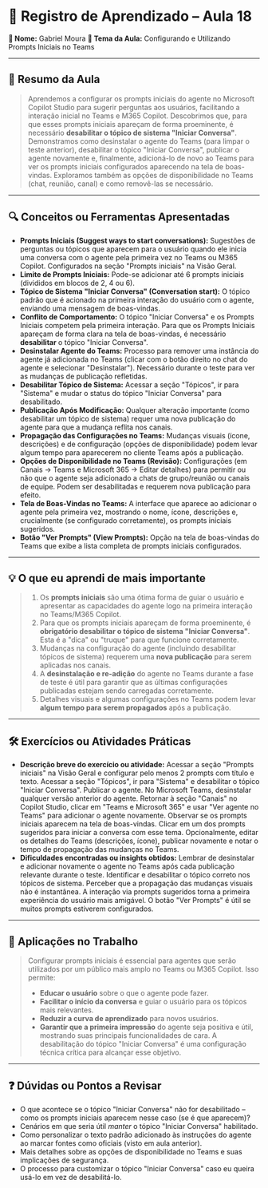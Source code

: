 # 📘 Registro de Aprendizado – Aula 18

**👤 Nome:** Gabriel Moura
**🎯 Tema da Aula:** Configurando e Utilizando Prompts Iniciais no Teams

---

## 📝 Resumo da Aula
> Aprendemos a configurar os prompts iniciais do agente no Microsoft Copilot Studio para sugerir perguntas aos usuários, facilitando a interação inicial no Teams e M365 Copilot. Descobrimos que, para que esses prompts iniciais apareçam de forma proeminente, é necessário **desabilitar o tópico de sistema "Iniciar Conversa"**. Demonstramos como desinstalar o agente do Teams (para limpar o teste anterior), desabilitar o tópico "Iniciar Conversa", publicar o agente novamente e, finalmente, adicioná-lo de novo ao Teams para ver os prompts iniciais configurados aparecendo na tela de boas-vindas. Exploramos também as opções de disponibilidade no Teams (chat, reunião, canal) e como removê-las se necessário.

---

## 🔍 Conceitos ou Ferramentas Apresentadas
- **Prompts Iniciais (Suggest ways to start conversations):** Sugestões de perguntas ou tópicos que aparecem para o usuário quando ele inicia uma conversa com o agente pela primeira vez no Teams ou M365 Copilot. Configurados na seção "Prompts iniciais" na Visão Geral.
- **Limite de Prompts Iniciais:** Pode-se adicionar até 6 prompts iniciais (divididos em blocos de 2, 4 ou 6).
- **Tópico de Sistema "Iniciar Conversa" (Conversation start):** O tópico padrão que é acionado na primeira interação do usuário com o agente, enviando uma mensagem de boas-vindas.
- **Conflito de Comportamento:** O tópico "Iniciar Conversa" e os Prompts Iniciais competem pela primeira interação. Para que os Prompts Iniciais apareçam de forma clara na tela de boas-vindas, é necessário **desabilitar** o tópico "Iniciar Conversa".
- **Desinstalar Agente do Teams:** Processo para remover uma instância do agente já adicionada no Teams (clicar com o botão direito no chat do agente e selecionar "Desinstalar"). Necessário durante o teste para ver as mudanças de publicação refletidas.
- **Desabilitar Tópico de Sistema:** Acessar a seção "Tópicos", ir para "Sistema" e mudar o status do tópico "Iniciar Conversa" para desabilitado.
- **Publicação Após Modificação:** Qualquer alteração importante (como desabilitar um tópico de sistema) requer uma nova publicação do agente para que a mudança reflita nos canais.
- **Propagação das Configurações no Teams:** Mudanças visuais (ícone, descrições) e de configuração (opções de disponibilidade) podem levar algum tempo para aparecerem no cliente Teams após a publicação.
- **Opções de Disponibilidade no Teams (Revisão):** Configurações (em Canais -> Teams e Microsoft 365 -> Editar detalhes) para permitir ou não que o agente seja adicionado a chats de grupo/reunião ou canais de equipe. Podem ser desabilitadas e requerem nova publicação para efeito.
- **Tela de Boas-Vindas no Teams:** A interface que aparece ao adicionar o agente pela primeira vez, mostrando o nome, ícone, descrições e, crucialmente (se configurado corretamente), os prompts iniciais sugeridos.
- **Botão "Ver Prompts" (View Prompts):** Opção na tela de boas-vindas do Teams que exibe a lista completa de prompts iniciais configurados.

---

## 💡 O que eu aprendi de mais importante
> 1.  Os **prompts iniciais** são uma ótima forma de guiar o usuário e apresentar as capacidades do agente logo na primeira interação no Teams/M365 Copilot.
> 2.  Para que os prompts iniciais apareçam de forma proeminente, é **obrigatório desabilitar o tópico de sistema "Iniciar Conversa"**. Esta é a "dica" ou "truque" para que funcione corretamente.
> 3.  Mudanças na configuração do agente (incluindo desabilitar tópicos de sistema) requerem uma **nova publicação** para serem aplicadas nos canais.
> 4.  A **desinstalação e re-adição** do agente no Teams durante a fase de teste é útil para garantir que as últimas configurações publicadas estejam sendo carregadas corretamente.
> 5.  Detalhes visuais e algumas configurações no Teams podem levar **algum tempo para serem propagados** após a publicação.

---

## 🛠 Exercícios ou Atividades Práticas
- **Descrição breve do exercício ou atividade:** Acessar a seção "Prompts iniciais" na Visão Geral e configurar pelo menos 2 prompts com título e texto. Acessar a seção "Tópicos", ir para "Sistema" e desabilitar o tópico "Iniciar Conversa". Publicar o agente. No Microsoft Teams, desinstalar qualquer versão anterior do agente. Retornar à seção "Canais" no Copilot Studio, clicar em "Teams e Microsoft 365" e usar "Ver agente no Teams" para adicionar o agente novamente. Observar se os prompts iniciais aparecem na tela de boas-vindas. Clicar em um dos prompts sugeridos para iniciar a conversa com esse tema. Opcionalmente, editar os detalhes do Teams (descrições, ícone), publicar novamente e notar o tempo de propagação das mudanças no Teams.
- **Dificuldades encontradas ou insights obtidos:** Lembrar de desinstalar e adicionar novamente o agente no Teams após cada publicação relevante durante o teste. Identificar e desabilitar o tópico correto nos tópicos de sistema. Perceber que a propagação das mudanças visuais não é instantânea. A interação via prompts sugeridos torna a primeira experiência do usuário mais amigável. O botão "Ver Prompts" é útil se muitos prompts estiverem configurados.

---

## 📌 Aplicações no Trabalho
> Configurar prompts iniciais é essencial para agentes que serão utilizados por um público mais amplo no Teams ou M365 Copilot. Isso permite:
> - **Educar o usuário** sobre o que o agente pode fazer.
> - **Facilitar o início da conversa** e guiar o usuário para os tópicos mais relevantes.
> - **Reduzir a curva de aprendizado** para novos usuários.
> - **Garantir que a primeira impressão** do agente seja positiva e útil, mostrando suas principais funcionalidades de cara.
> A desabilitação do tópico "Iniciar Conversa" é uma configuração técnica crítica para alcançar esse objetivo.

---

## ❓ Dúvidas ou Pontos a Revisar
- O que acontece se o tópico "Iniciar Conversa" não for desabilitado – como os prompts iniciais aparecem nesse caso (se é que aparecem)?
- Cenários em que seria útil *manter* o tópico "Iniciar Conversa" habilitado.
- Como personalizar o texto padrão adicionado às instruções do agente ao marcar fontes como oficiais (visto em aula anterior).
- Mais detalhes sobre as opções de disponibilidade no Teams e suas implicações de segurança.
- O processo para customizar o tópico "Iniciar Conversa" caso eu queira usá-lo em vez de desabilitá-lo.
